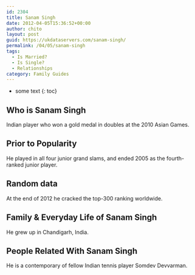 ```yaml
---
id: 2304
title: Sanam Singh
date: 2012-04-05T15:36:52+00:00
author: chito
layout: post
guid: https://ukdataservers.com/sanam-singh/
permalink: /04/05/sanam-singh
tags:
  - Is Married?
  - Is Single?
  - Relationships
category: Family Guides
---
```


* some text
{: toc}
          
          
## Who is  Sanam Singh
                  
                  
                  
Indian player who won a gold medal in doubles at the 2010 Asian Games.
                  
                
                
                
## Prior to Popularity 
                  
                  
                  
He played in all four junior grand slams, and ended 2005 as the fourth-ranked junior player.
                  
                
                
                
## Random data 
                  
                  
                  
At the end of 2012 he cracked the top-300 ranking worldwide.
                  
                
                
                
## Family & Everyday Life of Sanam Singh
                  
                  
                  
He grew up in Chandigarh, India.
                  
                
                
                
## People Related With  Sanam Singh
                  
                  
                  
He is a contemporary of fellow Indian tennis player Somdev Devvarman.
                  
                
              
            
          
          
          
    
    
  
